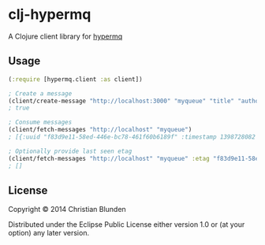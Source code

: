 # clj-hypermq

A Clojure client library for [hypermq][1]

[1]:https://github.com/uswitch/hypermq

## Usage

```clojure
(:require [hypermq.client :as client])

; Create a message
(client/create-message "http://localhost:3000" "myqueue" "title" "author" {:foo "bar"})
; true

; Consume messages
(client/fetch-messages "http://localhost" "myqueue")
; [{:uuid "f83d9e11-58ed-446e-bc78-461f60b6189f" :timestamp 1398728082 :title "title" :author "author" :content {:foo "bar"}}]

; Optionally provide last seen etag
(client/fetch-messages "http://localhost" "myqueue" :etag "f83d9e11-58ed-446e-bc78-461f60b6189f") 
; []
```

## License

Copyright © 2014 Christian Blunden

Distributed under the Eclipse Public License either version 1.0 or (at
your option) any later version.
